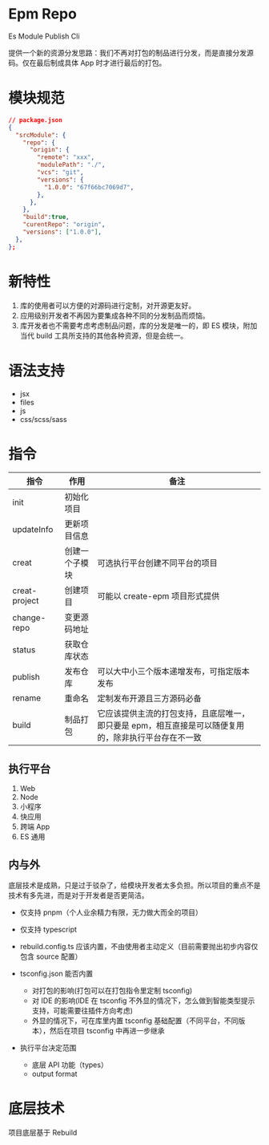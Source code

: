 # Epm Repo

Es Module Publish Cli

提供一个新的资源分发思路：我们不再对打包的制品进行分发，而是直接分发源码。仅在最后制成具体 App 时才进行最后的打包。

# 模块规范

```json
// package.json
{
  "srcModule": {
    "repo": {
      "origin": {
        "remote": "xxx",
        "modulePath": "./",
        "vcs": "git",
        "versions": {
          "1.0.0": "67f66bc7069d7",
        },
      },
    },
    "build":true,
    "curentRepo": "origin",
    "versions": ["1.0.0"],
  },
};
```

# 新特性

1. 库的使用者可以方便的对源码进行定制，对开源更友好。
2. 应用级别开发者不再因为要集成各种不同的分发制品而烦恼。
3. 库开发者也不需要考虑考虑制品问题，库的分发是唯一的，即 ES 模块，附加当代 build 工具所支持的其他各种资源，但是会统一。

# 语法支持

- jsx
- files
- js
- css/scss/sass

# 指令

| 指令          | 作用           | 备注                                                                                                 |
| ------------- | -------------- | ---------------------------------------------------------------------------------------------------- |
| init          | 初始化项目     |                                                                                                      |
| updateInfo    | 更新项目信息   |                                                                                                      |
| creat         | 创建一个子模块 | 可选执行平台创建不同平台的项目                                                                       |
| creat-project | 创建项目       | 可能以 create-epm 项目形式提供                                                                       |
| change-repo   | 变更源码地址   |                                                                                                      |
| status        | 获取仓库状态   |                                                                                                      |
| publish       | 发布仓库       | 可以大中小三个版本递增发布，可指定版本发布                                                           |
| rename        | 重命名         | 定制发布开源且三方源码必备                                                                           |
| build         | 制品打包       | 它应该提供主流的打包支持，且底层唯一，即只要是 epm，相互直接是可以随便复用的，除非执行平台存在不一致 |

## 执行平台

1. Web
2. Node
3. 小程序
4. 快应用
5. 跨端 App
6. ES 通用

## 内与外

底层技术是成熟，只是过于驳杂了，给模块开发者太多负担。所以项目的重点不是技术有多先进，而是对于开发者是否更简洁。

- 仅支持 pnpm（个人业余精力有限，无力做大而全的项目）
- 仅支持 typescript
- rebuild.config.ts 应该内置，不由使用者主动定义（目前需要抛出初步内容仅包含 source 配置）
- tsconfig.json 能否内置

  - 对打包的影响(打包可以在打包指令里定制 tsconfig)
  - 对 IDE 的影响(IDE 在 tsconfig 不外显的情况下，怎么做到智能类型提示支持，可能需要往插件方向考虑)
  - 外显的情况下，可在库里内置 tsconfig 基础配置（不同平台，不同版本），然后在项目 tsconfig 中再进一步继承

- 执行平台决定范围
  - 底层 API 功能（types）
  - output format

# 底层技术

项目底层基于 Rebuild
